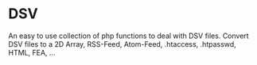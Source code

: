 DSV
===

An easy to use collection of php functions to deal with DSV files. Convert DSV files to a 2D Array, RSS-Feed, Atom-Feed, .htaccess, .htpasswd, HTML, FEA, ...